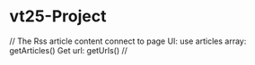 # vt25-Project
//
The Rss article content connect to page UI: use articles array: getArticles()
Get url: getUrls()
//
